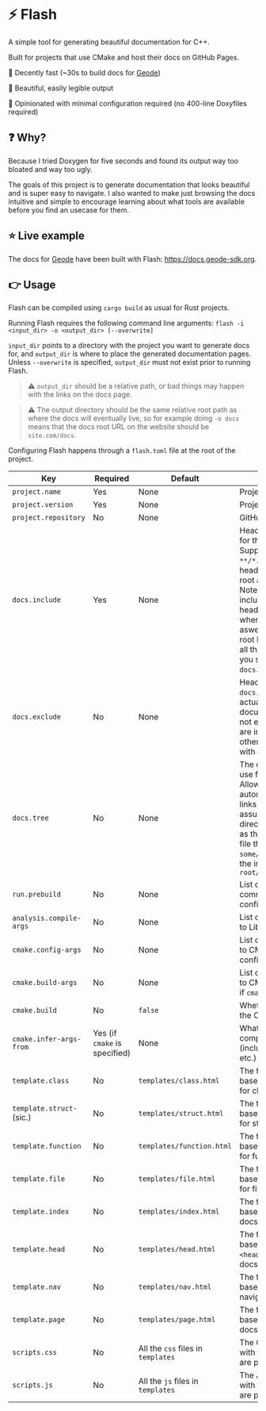 # :zap: Flash

A simple tool for generating beautiful documentation for C++.

Built for projects that use CMake and host their docs on GitHub Pages.

:rocket: Decently fast (~30s to build docs for [Geode](https://github.com/geode-sdk/geode))

:rocket: Beautiful, easily legible output

:rocket: Opinionated with minimal configuration required (no 400-line Doxyfiles required)

## :question: Why?

Because I tried Doxygen for five seconds and found its output way too bloated and way too ugly.

The goals of this project is to generate documentation that looks beautiful and is super easy to navigate. I also wanted to make just browsing the docs intuitive and simple to encourage learning about what tools are available before you find an usecase for them.

## :star: Live example

The docs for [Geode](https://github.com/geode-sdk/geode) have been built with Flash: <https://docs.geode-sdk.org>.

## :point_right: Usage

Flash can be compiled using `cargo build` as usual for Rust projects.

Running Flash requires the following command line arguments: `flash -i <input_dir> -o <output_dir> [--overwrite]`

`input_dir` points to a directory with the project you want to generate docs for, and `output_dir` is where to place the generated documentation pages. Unless `--overwrite` is specified, `output_dir` must not exist prior to running Flash.

> :warning: `output_dir` should be a relative path, or bad things may happen with the links on the docs page.

> :warning: The output directory should be the same relative root path as where the docs will eventually live, so for example doing `-o docs` means that the docs root URL on the website should be `site.com/docs`.

Configuring Flash happens through a `flash.toml` file at the root of the project.

| Key                   | Required | Default  | Description |
| --------------------- | -------- | -------- | ----------- |
| `project.name`          | Yes      | None     | Project name
| `project.version`       | Yes      | None     | Project version
| `project.repository`    | No       | None     | GitHub repository
| `docs.include`          | Yes      | None     | Headers files to include for the documentation. Supports glob, so `**/*.hpp` will match all headers under project root and subdirectories. Note that any files included by the specified headers are considered when building docs aswell, so if you have one root header that includes all the project's headers, you should just point `docs.include` to that only |
| `docs.exclude`          | No       | None     | Header files captured by `docs.include` that should actually be excluded from documentation. This does not exclude files if they are included through other files in `docs.include` with `#include` |
| `docs.tree`             | No       | None     | The online tree base to use for documentation. Allows Flash to automatically generate links to the headers. Flash assumes that the input directory root is the same as the tree root; as in, a file that exist at `some/dir/header.hpp` in the input directory exist at `root/some/dir/header.hpp` |
| `run.prebuild`          | No       | None     | List of command line commands to run prior to configuring docs |
| `analysis.compile-args` | No | None | List of arguments to pass to LibClang |
| `cmake.config-args`     | No       | None     | List of arguments to pass to CMake when configuring |
| `cmake.build-args`      | No       | None     | List of arguments to pass to CMake when building, if `cmake.build` is true |
| `cmake.build`           | No       | `false`  | Whether to actually build the CMake project or not |
| `cmake.infer-args-from` | Yes (if `cmake` is specified) | None | What source file to get compilation arguments (include paths, defines, etc.) from |
| `template.class` | No | `templates/class.html` | The file to use as the base for formatting docs for classes |
| `template.struct-` (sic.) | No | `templates/struct.html` | The file to use as the base for formatting docs for structs |
| `template.function` | No | `templates/function.html` | The file to use as the base for formatting docs for functions |
| `template.file` | No | `templates/file.html` | The file to use as the base for formatting docs for files |
| `template.index` | No | `templates/index.html` | The file to use as the base for formatting the docs root page |
| `template.head` | No | `templates/head.html` | The file to use as the base for formatting the `<head>` element for each docs page |
| `template.nav` | No | `templates/nav.html` | The file to use as the base for formatting the navigation browser |
| `template.page` | No | `templates/page.html` | The file to use as the base for formatting a docs page |
| `scripts.css` | No | All the `css` files in `templates` | The CSS files to include with the docs. All the files are placed at root |
| `scripts.js` | No | All the `js` files in `templates` | The JS files to include with the docs. All the files are placed at root |
